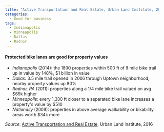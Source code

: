 ```yaml
---
title: "Active Transportation and Real Estate, Urban Land Institute, 2016"
categories:
  - Good for business
tags:
  - Indianapolis
  - Minneapolis
  - Dallas
  - Radnor
---
```


#### Protected bike lanes are good for property values

* _Indianapolis_ (2014): the 1800 properties within 500 ft of 8 mile bike trail up in value by 148%, $1 billion in value
* _Dallas_: 3.5 mile trail opened in 2006 through Uptown neighborhood, nearby property values up 80%
* _Radnor, PA_ (2011): properties along a 1/4 mile bike trail valued on avg $69k higher
* _Minneapolis_: every 1,300 ft closer to a separated bike lane increases a property's value by $510
* _Nationally_ (2009): properties in above average walkability or bikability areas worth $34k more

_Source_: [Active Transportation and Real Estate](/images/research/2016-active-transportation-real-estate.pdf), Urban
Land Institute, 2016